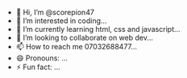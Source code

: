 - 👋 Hi, I’m @scorepion47
- 👀 I’m interested in coding...
- 🌱 I’m currently learning html, css and javascript...
- 💞️ I’m looking to collaborate on web dev...
- 📫 How to reach me 07032688477...
- 😄 Pronouns: ...
- ⚡ Fun fact: ...

<!---
scorepion47/scorepion47 is a ✨ special ✨ repository because its `README.md` (this file) appears on your GitHub profile.
You can click the Preview link to take a look at your changes.
--->
